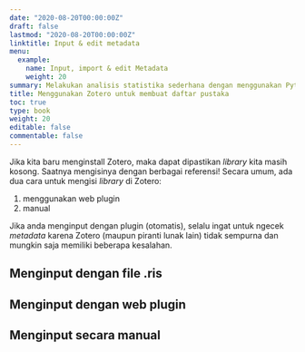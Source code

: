 ```yaml
---
date: "2020-08-20T00:00:00Z"
draft: false
lastmod: "2020-08-20T00:00:00Z"
linktitle: Input & edit metadata
menu:
  example:
    name: Input, import & edit Metadata
    weight: 20
summary: Melakukan analisis statistika sederhana dengan menggunakan Python
title: Menggunakan Zotero untuk membuat daftar pustaka
toc: true
type: book
weight: 20
editable: false
commentable: false
---
```


Jika kita baru menginstall Zotero, maka dapat dipastikan _library_ kita masih kosong. Saatnya mengisinya dengan berbagai referensi! Secara umum, ada dua cara untuk mengisi _library_ di Zotero:
1. menggunakan web plugin
1. manual

Jika anda menginput dengan plugin (otomatis), selalu ingat untuk ngecek _metadata_ karena Zotero (maupun piranti lunak lain) tidak sempurna dan mungkin saja memiliki beberapa kesalahan.

## Menginput dengan file .ris

## Menginput dengan web plugin

## Menginput secara manual
